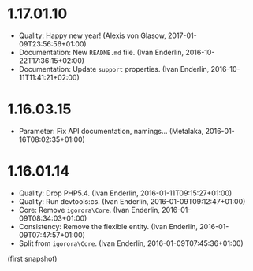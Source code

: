 # 1.17.01.10

  * Quality: Happy new year! (Alexis von Glasow, 2017-01-09T23:56:56+01:00)
  * Documentation: New `README.md` file. (Ivan Enderlin, 2016-10-22T17:36:15+02:00)
  * Documentation: Update `support` properties. (Ivan Enderlin, 2016-10-11T11:41:21+02:00)

# 1.16.03.15

  * Parameter: Fix API documentation, namings… (Metalaka, 2016-01-16T08:02:35+01:00)

# 1.16.01.14

  * Quality: Drop PHP5.4. (Ivan Enderlin, 2016-01-11T09:15:27+01:00)
  * Quality: Run devtools:cs. (Ivan Enderlin, 2016-01-09T09:12:47+01:00)
  * Core: Remove `igorora\Core`. (Ivan Enderlin, 2016-01-09T08:34:03+01:00)
  * Consistency: Remove the flexible entity. (Ivan Enderlin, 2016-01-09T07:47:57+01:00)
  * Split from `igorora\Core`. (Ivan Enderlin, 2016-01-09T07:45:36+01:00)

(first snapshot)
